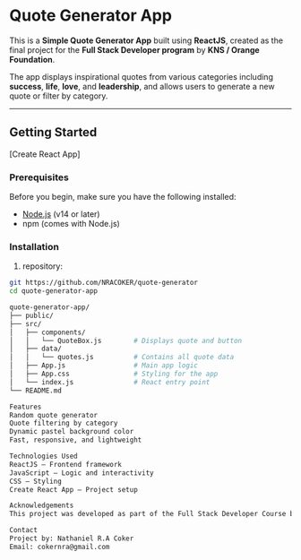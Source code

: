 # Quote Generator App

This is a **Simple Quote Generator App** built using **ReactJS**, created as the final project for the **Full Stack Developer program** by **KNS / Orange Foundation**.

The app displays inspirational quotes from various categories including **success**, **life**, **love**, and **leadership**, and allows users to generate a new quote or filter by category.

---

##  Getting Started

[Create React App]

###  Prerequisites

Before you begin, make sure you have the following installed:

- [Node.js](https://nodejs.org/) (v14 or later)
- npm (comes with Node.js)

### Installation

1. repository:

```bash
git https://github.com/NRACOKER/quote-generator
cd quote-generator-app

quote-generator-app/
├── public/
├── src/
│   ├── components/
│   │   └── QuoteBox.js        # Displays quote and button
│   ├── data/
│   │   └── quotes.js          # Contains all quote data
│   ├── App.js                 # Main app logic
│   ├── App.css                # Styling for the app
│   └── index.js               # React entry point
└── README.md

Features
Random quote generator
Quote filtering by category
Dynamic pastel background color
Fast, responsive, and lightweight

Technologies Used
ReactJS – Frontend framework
JavaScript – Logic and interactivity
CSS – Styling
Create React App – Project setup

Acknowledgements
This project was developed as part of the Full Stack Developer Course by KNS HUB and Orange Foundation. Special thanks to my mentors, facilitators, and peers for their continuous support and inspiration.

Contact
Project by: Nathaniel R.A Coker
Email: cokernra@gmail.com